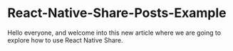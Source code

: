 # React-Native-Share-Posts-Example
 Hello everyone, and welcome into this new article where we are going to explore how to use React Native Share.
